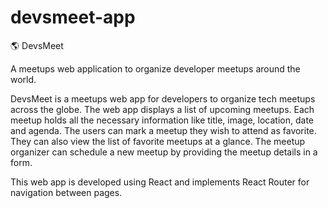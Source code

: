 # devsmeet-app

🌎 DevsMeet

A meetups web application to organize developer meetups around the world.

DevsMeet is a meetups web app for developers to organize tech meetups across the globe.
The web app displays a list of upcoming meetups. Each meetup holds all the necessary information like title, image, location, date and agenda.
The users can mark a meetup they wish to attend as favorite. They can also view the list of favorite meetups at a glance.
The meetup organizer can schedule a new meetup by providing the meetup details in a form.

This web app is developed using React and implements React Router for navigation between pages.
